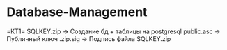 # Database-Management

=KT1=
SQLKEY.zip -> Создание бд + таблицы на postgresql
public.asc -> Публичный ключ 
.zip.sig -> Подпись файла SQLKEY.zip
